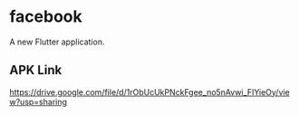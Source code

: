 # facebook

A new Flutter application.

## APK Link
https://drive.google.com/file/d/1rObUcUkPNckFgee_no5nAvwi_FIYieOy/view?usp=sharing
